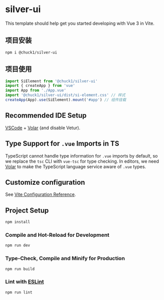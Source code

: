 # silver-ui

This template should help get you started developing with Vue 3 in Vite.

## 项目安装

```shell
npm i @chuck1/silver-ui
```

## 项目使用

```ts
import SiElement from '@chuck1/silver-ui'
import { createApp } from 'vue'
import App from './App.vue'
import '@chuck1/silver-ui/dist/si-element.css' // 样式
createApp(App).use(SiElement).mount('#app') // 组件挂载
```

## Recommended IDE Setup

[VSCode](https://code.visualstudio.com/) + [Volar](https://marketplace.visualstudio.com/items?itemName=Vue.volar) (and disable Vetur).

## Type Support for `.vue` Imports in TS

TypeScript cannot handle type information for `.vue` imports by default, so we replace the `tsc` CLI with `vue-tsc` for type checking. In editors, we need [Volar](https://marketplace.visualstudio.com/items?itemName=Vue.volar) to make the TypeScript language service aware of `.vue` types.

## Customize configuration

See [Vite Configuration Reference](https://vite.dev/config/).

## Project Setup

```sh
npm install
```

### Compile and Hot-Reload for Development

```sh
npm run dev
```

### Type-Check, Compile and Minify for Production

```sh
npm run build
```

### Lint with [ESLint](https://eslint.org/)

```sh
npm run lint
```
